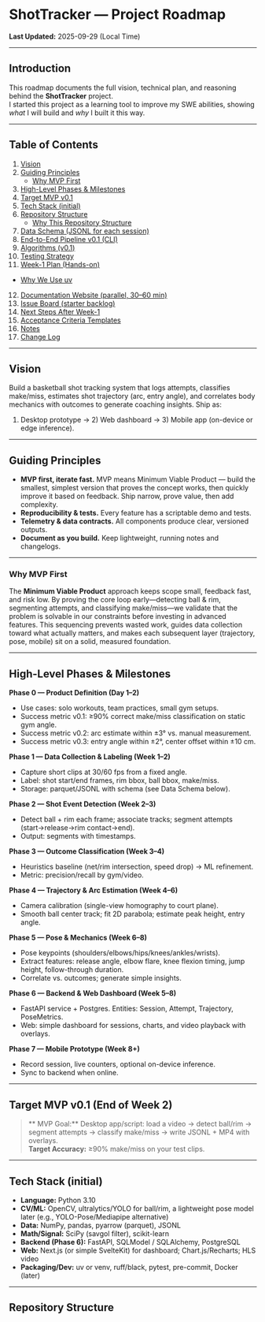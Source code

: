 # ShotTracker — Project Roadmap

**Last Updated:** 2025-09-29 (Local Time)

---

## Introduction

This roadmap documents the full vision, technical plan, and reasoning behind the **ShotTracker** project.  
I started this project as a learning tool to improve my SWE abilities, showing _what_ I will build and _why_ I built it this way.

---

## Table of Contents

1. [ Vision](#vision)
2. [ Guiding Principles](#guiding-principles)
   - [ Why MVP First](#why-mvp-first)
3. [ High-Level Phases & Milestones](#high-level-phases--milestones)
4. [ Target MVP v0.1](#target-mvp-v01-end-of-week-2)
5. [ Tech Stack (initial)](#tech-stack-initial)
6. [ Repository Structure](#repository-structure)
   - [ Why This Repository Structure](#why-this-repository-structure)
7. [ Data Schema (JSONL for each session)](#data-schema-jsonl-for-each-session)
8. [ End-to-End Pipeline v0.1 (CLI)](#end-to-end-pipeline-v01-cli)
9. [ Algorithms (v0.1)](#algorithms-v01)
10. [ Testing Strategy](#testing-strategy)
11. [ Week-1 Plan (Hands-on)](#week-1-plan-hands-on)

- [ Why We Use uv](#why-we-use-uv)

12. [ Documentation Website (parallel, 30–60 min)](#documentation-website-parallel-30–60-min)
13. [ Issue Board (starter backlog)](#issue-board-starter-backlog)
14. [ Next Steps After Week-1](#next-steps-after-week-1)
15. [ Acceptance Criteria Templates](#acceptance-criteria-templates)
16. [ Notes](#notes)
17. [ Change Log](#change-log)

---

## Vision

Build a basketball shot tracking system that logs attempts, classifies make/miss, estimates shot trajectory (arc, entry angle), and correlates body mechanics with outcomes to generate coaching insights. Ship as:

1. Desktop prototype → 2) Web dashboard → 3) Mobile app (on-device or edge inference).

---

## Guiding Principles

- **MVP first, iterate fast.** MVP means Minimum Viable Product — build the smallest, simplest version that proves the concept works, then quickly improve it based on feedback. Ship narrow, prove value, then add complexity.
- **Reproducibility & tests.** Every feature has a scriptable demo and tests.
- **Telemetry & data contracts.** All components produce clear, versioned outputs.
- **Document as you build.** Keep lightweight, running notes and changelogs.

---

### Why MVP First

The **Minimum Viable Product** approach keeps scope small, feedback fast, and risk low. By proving the core loop early—detecting ball & rim, segmenting attempts, and classifying make/miss—we validate that the problem is solvable in our constraints before investing in advanced features. This sequencing prevents wasted work, guides data collection toward what actually matters, and makes each subsequent layer (trajectory, pose, mobile) sit on a solid, measured foundation.

---

## High-Level Phases & Milestones

**Phase 0 — Product Definition (Day 1–2)**

- Use cases: solo workouts, team practices, small gym setups.
- Success metric v0.1: ≥90% correct make/miss classification on static gym angle.
- Success metric v0.2: arc estimate within ±3° vs. manual measurement.
- Success metric v0.3: entry angle within ±2°, center offset within ±10 cm.

**Phase 1 — Data Collection & Labeling (Week 1–2)**

- Capture short clips at 30/60 fps from a fixed angle.
- Label: shot start/end frames, rim bbox, ball bbox, make/miss.
- Storage: parquet/JSONL with schema (see Data Schema below).

**Phase 2 — Shot Event Detection (Week 2–3)**

- Detect ball + rim each frame; associate tracks; segment attempts (start→release→rim contact→end).
- Output: segments with timestamps.

**Phase 3 — Outcome Classification (Week 3–4)**

- Heuristics baseline (net/rim intersection, speed drop) → ML refinement.
- Metric: precision/recall by gym/video.

**Phase 4 — Trajectory & Arc Estimation (Week 4–6)**

- Camera calibration (single-view homography to court plane).
- Smooth ball center track; fit 2D parabola; estimate peak height, entry angle.

**Phase 5 — Pose & Mechanics (Week 6–8)**

- Pose keypoints (shoulders/elbows/hips/knees/ankles/wrists).
- Extract features: release angle, elbow flare, knee flexion timing, jump height, follow-through duration.
- Correlate vs. outcomes; generate simple insights.

**Phase 6 — Backend & Web Dashboard (Week 5–8)**

- FastAPI service + Postgres. Entities: Session, Attempt, Trajectory, PoseMetrics.
- Web: simple dashboard for sessions, charts, and video playback with overlays.

**Phase 7 — Mobile Prototype (Week 8+)**

- Record session, live counters, optional on-device inference.
- Sync to backend when online.

---

## Target MVP v0.1 (End of Week 2)

> ** MVP Goal:** Desktop app/script: load a video → detect ball/rim → segment attempts → classify make/miss → write JSONL + MP4 with overlays.  
> **Target Accuracy:** ≥90% make/miss on your test clips.

---

## Tech Stack (initial)

- **Language:** Python 3.10
- **CV/ML:** OpenCV, ultralytics/YOLO for ball/rim, a lightweight pose model later (e.g., YOLO-Pose/Mediapipe alternative)
- **Data:** NumPy, pandas, pyarrow (parquet), JSONL
- **Math/Signal:** SciPy (savgol filter), scikit-learn
- **Backend (Phase 6):** FastAPI, SQLModel / SQLAlchemy, PostgreSQL
- **Web:** Next.js (or simple SvelteKit) for dashboard; Chart.js/Recharts; HLS video
- **Packaging/Dev:** uv or venv, ruff/black, pytest, pre-commit, Docker (later)

---

## Repository Structure

